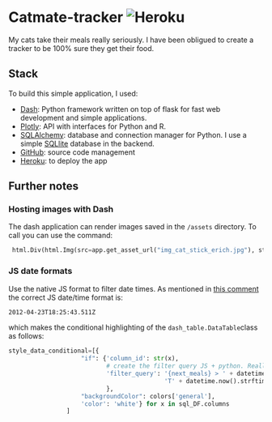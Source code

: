 # Catmate-tracker ![Heroku](http://heroku-badge.herokuapp.com/?app=catmate-tracker&root=projects.html)
My cats take their meals really seriously. I have been obligued to create a tracker to be 100% sure they get their food.

## Stack 
To build this simple application, I used:

- [Dash](https://dash.plot.ly/): Python framework written on top of flask for fast web development and simple applications.
- [Plotly](https://plot.ly/): API with interfaces for Python and R. 
- [SQLAlchemy](https://www.sqlalchemy.org/): database and connection manager for Python. I use a simple [SQLlite](https://www.sqlite.org/index.html) database in the backend.  
- [GitHub](www.github.com): source code management
- [Heroku](http://www.heroku.com/): to deploy the app 

## Further notes 

### Hosting images with Dash
The dash application can render images saved in the ```/assets``` directory. To call you can use the command:

```Python
 html.Div(html.Img(src=app.get_asset_url("img_cat_stick_erich.jpg"), style={"width": "100%"})
```

### JS date formats

Use the native JS format to filter date times. As mentioned in [this comment](https://stackoverflow.com/a/15952652) the correct JS date/time format is:

```bash
2012-04-23T18:25:43.511Z
```

which makes the conditional highlighting of the ```dash_table.DataTable```class as follows:

```python
style_data_conditional=[{
                    "if": {'column_id': str(x),
                           # create the filter query JS + python. Really important: use the JS time format
                           'filter_query': '{next_meals} > ' + datetime.now().strftime("%Y-%m-%d") +
                                           'T' + datetime.now().strftime("%H:%M:%S")
                           },
                    "backgroundColor": colors['general'],
                    'color': 'white'} for x in sql_DF.columns
                ]
```
